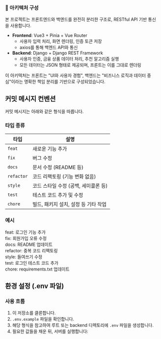 ### 🧱 아키텍처 구성

본 프로젝트는 프론트엔드와 백엔드를 완전히 분리한 구조로, RESTful API 기반 통신을 사용합니다.

- **Frontend**: Vue3 + Pinia + Vue Router
  - 사용자 입력 처리, 화면 렌더링, 인증 토큰 저장
  - axios를 통해 백엔드 API와 통신
- **Backend**: Django + Django REST Framework
  - 사용자 인증, 금융 상품 데이터 처리, 추천 알고리즘 실행
  - 모든 데이터는 JSON 형태로 제공되며, 프론트는 이를 그대로 렌더링

이 아키텍처는 프론트는 "UI와 사용자 경험", 백엔드는 "비즈니스 로직과 데이터 중심"이라는 명확한 책임 분리를 기반으로 구성되었습니다.


## 커밋 메시지 컨벤션

커밋 메시지는 아래와 같은 형식을 따릅니다.

### 타입 종류

| 타입       | 설명                     |
|------------|--------------------------|
| `feat`     | 새로운 기능 추가         |
| `fix`      | 버그 수정                |
| `docs`     | 문서 수정 (README 등)    |
| `refactor` | 코드 리팩토링 (기능 변화 없음) |
| `style`    | 코드 스타일 수정 (공백, 세미콜론 등) |
| `test`     | 테스트 코드 추가 및 수정 |
| `chore`    | 빌드, 패키지 설치, 설정 등 기타 작업 |

### 예시

feat: 로그인 기능 추가  
fix: 회원가입 오류 수정  
docs: README 업데이트  
refactor: 중복 코드 리팩토링  
style: 들여쓰기 수정  
test: 로그인 테스트 코드 추가  
chore: requirements.txt 업데이트  

## 환경 설정 (.env 파일)

### 사용 흐름

1. 이 저장소를 클론합니다.
2. `.env.example` 파일을 확인합니다.
3. 해당 형식을 참고하여 루트 또는 backend 디렉토리에 `.env` 파일을 생성합니다.
4. 필요한 값들을 채운 뒤, 서버를 실행합니다:
